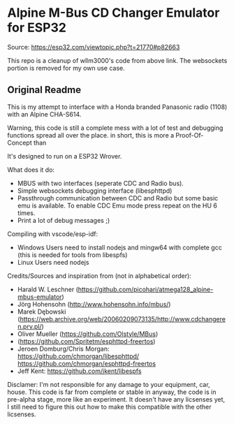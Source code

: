 # Alpine M-Bus CD Changer Emulator for ESP32

Source: https://esp32.com/viewtopic.php?t=21770#p82663

This repo is a cleanup of wllm3000's code from above link. The websockets portion is removed for my own use case.

## Original Readme

This is my attempt to interface with a Honda branded Panasonic radio (1108) with an Alpine CHA-S614.

Warning, this code is still a complete mess with a lot of test and debugging functions spread all over the place. in short, this is more a Proof-Of-Concept than 

It's designed to run on a ESP32 Wrover.

What does it do: 
* MBUS with two interfaces (seperate CDC and Radio bus).
* Simple websockets debugging interface (libesphttpd)
* Passthrough communication between CDC and Radio but some basic emu is available. To enable CDC Emu mode press repeat on the HU 6 times.
* Print a lot of debug messages ;)


Compiling with vscode/esp-idf:
* Windows Users need to install nodejs and mingw64 with complete gcc (this is needed for tools from libespfs)
* Linux Users need nodejs


Credits/Sources and inspiration from (not in alphabetical order):
* Harald W. Leschner (https://github.com/picohari/atmega128_alpine-mbus-emulator)
* Jörg Hohensohn (http://www.hohensohn.info/mbus/)
* Marek Dębowski (https://web.archive.org/web/20060209073135/http://www.cdchangeren.prv.pl/)
* Oliver Mueller (https://github.com/Olstyle/MBus)
* (https://github.com/Spritetm/esphttpd-freertos)
* Jeroen Domburg/Chris Morgan: https://github.com/chmorgan/libesphttpd/ https://github.com/chmorgan/esphttpd-freertos
* Jeff Kent: https://github.com/jkent/libespfs



Disclamer:
I'm not responsible for any damage to your equipment, car, house. This code is far from complete or stable in anyway, the code is in pre-alpha stage, more like an experiment. It doesn't have any licsenses yet, I still need to figure this out how to make this compatible with the other licsenses. 